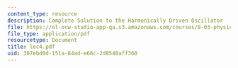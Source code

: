 ```yaml
---
content_type: resource
description: Complete Solution to the Harmonically Driven Oscillator
file: https://ol-ocw-studio-app-qa.s3.amazonaws.com/courses/8-03-physics-iii-spring-2003/307ebd0d151a84ade66c2d8540aff360_lec4.pdf
file_type: application/pdf
resourcetype: Document
title: lec4.pdf
uid: 307ebd0d-151a-84ad-e66c-2d8540aff360
---
```

